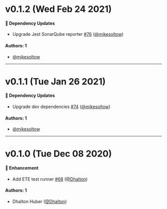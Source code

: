 # v0.1.2 (Wed Feb 24 2021)

#### 🔩 Dependency Updates

- Upgrade Jest SonarQube reporter [#76](https://github.com/repaygithub/ui-tools/pull/76) ([@mikesoltow](https://github.com/mikesoltow))

#### Authors: 1

- [@mikesoltow](https://github.com/mikesoltow)

---

# v0.1.1 (Tue Jan 26 2021)

#### 🔩 Dependency Updates

- Upgrade dev dependencies [#74](https://github.com/repaygithub/ui-tools/pull/74) ([@mikesoltow](https://github.com/mikesoltow))

#### Authors: 1

- [@mikesoltow](https://github.com/mikesoltow)

---

# v0.1.0 (Tue Dec 08 2020)

#### 🚀 Enhancement

- Add ETE test runner
 [#68](https://github.com/repaygithub/ui-tools/pull/68) ([@Dhalton](https://github.com/Dhalton))

#### Authors: 1

- Dhalton Huber ([@Dhalton](https://github.com/Dhalton))
